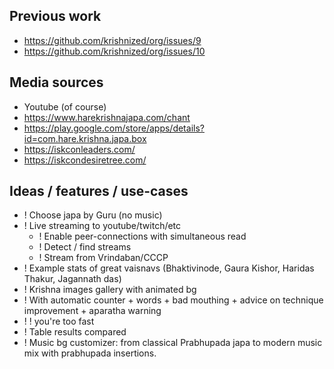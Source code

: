## Previous work

* https://github.com/krishnized/org/issues/9
* https://github.com/krishnized/org/issues/10


## Media sources

* Youtube (of course)
* https://www.harekrishnajapa.com/chant
* https://play.google.com/store/apps/details?id=com.hare.krishna.japa.box
* https://iskconleaders.com/
* https://iskcondesiretree.com/


## Ideas / features / use-cases

* ! Choose japa by Guru (no music)
* ! Live streaming to youtube/twitch/etc
  * ! Enable peer-connections with simultaneous read
  * ! Detect / find streams
  * ! Stream from Vrindaban/CCCP
* ! Example stats of great vaisnavs (Bhaktivinode, Gaura Kishor, Haridas Thakur, Jagannath das)
* ! Krishna images gallery with animated bg
* ! With automatic counter + words + bad mouthing + advice on technique improvement + aparatha warning
* ! ! you're too fast
* ! Table results compared
* ! Music bg customizer: from classical Prabhupada japa to modern music mix with prabhupada insertions.
